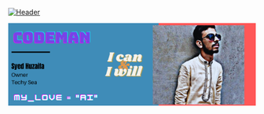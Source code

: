 [![Header](https://raw.githubusercontent.com/MartinHeinz/<OWNER>/<OWNER>/Codeman.png "Header")](https://some-url.dev/)

[![Header](https://github.com/SyedHuzaifa007/SyedHuzaifa007/blob/main/Codeman.png "Header")](https://some-url.dev/)






<!--
**SyedHuzaifa007/SyedHuzaifa007** is a ✨ _special_ ✨ repository because its `README.md` (this file) appears on your GitHub profile.

Here are some ideas to get you started:

- 🔭 I’m currently working on ...
- 🌱 I’m currently learning ...
- 👯 I’m looking to collaborate on ...
- 🤔 I’m looking for help with ...
- 💬 Ask me about ...
- 📫 How to reach me: ...
- 😄 Pronouns: ...
- ⚡ Fun fact: ...
-->
